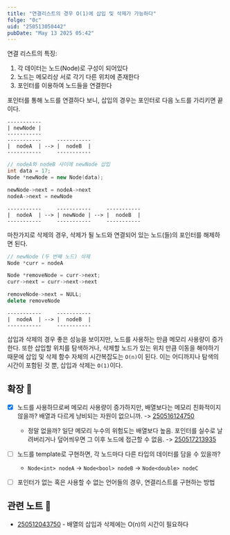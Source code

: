```yaml
---
title: "연결리스트의 경우 O(1)에 삽입 및 삭제가 가능하다"
folge: "0c"
uid: "250513050442"
pubDate: "May 13 2025 05:42"
---
```


연결 리스트의 특징:
1. 각 데이터는 노드(Node)로 구성이 되어있다
2. 노드는 메모리상 서로 각기 다른 위치에 존재한다
3. 포인터를 이용하여 노드들을 연결한다

포인터를 통해 노드를 연결하다 보니, 삽입의 경우는 포인터로 다음 노드를 가리키면 끝이다. 

```text
-----------
| newNode | 
-----------
-----------     -----------
|  nodeA  | --> |  nodeB  |
-----------     -----------
```

```cpp
// nodeA와 nodeB 사이에 newNode 삽입
int data = 17;
Node *newNode = new Node(data);

newNode->next = nodeA->next
nodeA->next = newNode
```

```text
-----------     -----------     -----------
|  nodeA  | --> | newNode | --> |  nodeB  |
-----------     -----------     -----------
```

마찬가지로 삭제의 경우, 삭제가 될 노드와 연결되어 있는 노드(들)의 포인터를 해제하면 된다.

```cpp
// newNode (두 번째 노드) 삭제
Node *curr = nodeA

Node *removeNode = curr->next;
curr->next = curr->next->next

removeNode->next = NULL;
delete removeNode
```

```text
-----------     -----------
|  nodeA  | --> |  nodeB  |
-----------     -----------
```

삽입과 삭제의 경우 좋은 성능을 보이지만, 노드를 사용하는 만큼 메모리 사용량이 증가한다. 또한 삽입할 위치를 탐색하거나, 삭제할 노드가 있는 위치 만큼 이동을 해야하기 때문에 삽입 및 삭제 함수 자체의 시간복잡도는 `O(n)`이 된다. 이는 어디까지나 탐색의 시간이 포함된 것 뿐, 삽입과 삭제는 `O(1)`이다.

## 확장 🌱
- [x] 노드를 사용하므로써 메모리 사용량이 증가하지만, 배열보다는 메모리 친화적이지 않을까? 배열과 다르게 낭비되는 자원이 없으니까. -> [250516124750](/note/250516124750)
  * 정말 없을까? 일단 메모리 누수의 위험도는 배열보다 높음. 포인터를 실수로 날려버리거나 덮어씌우면 그 이후 노드에 접근할 수 없음. -> [250517213935](/note/250517213935)
- [ ] 노드를 template로 구현하면, 각 노드마다 다른 타입의 데이터를 담을 수 있을까?
  * `Node<int> nodeA` -> `Node<bool> nodeB` -> `Node<double> nodeC`
- [ ] 포인터가 없는 혹은 사용할 수 없는 언어들의 경우, 연결리스트를 구현하는 방법


## 관련 노트 📘
- [250512043750](/note/250512043750) - 배열의 삽입과 삭제에는 O(n)의 시간이 필요하다